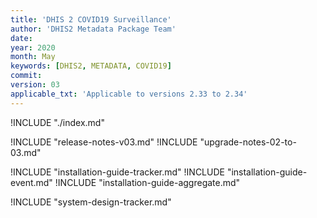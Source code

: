 ```yaml
---
title: 'DHIS 2 COVID19 Surveillance'
author: 'DHIS2 Metadata Package Team'
date:
year: 2020
month: May
keywords: [DHIS2, METADATA, COVID19]
commit:
version: 03
applicable_txt: 'Applicable to versions 2.33 to 2.34'
---
```


<!--DHIS2-SECTION-ID:index-->

!INCLUDE "./index.md"

!INCLUDE "release-notes-v03.md"
!INCLUDE "upgrade-notes-02-to-03.md"

!INCLUDE "installation-guide-tracker.md"
!INCLUDE "installation-guide-event.md"
!INCLUDE "installation-guide-aggregate.md"

!INCLUDE "system-design-tracker.md"
